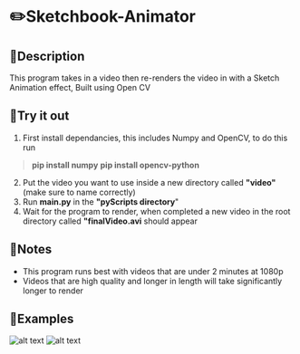 # ✏️Sketchbook-Animator


## 📖Description
This program takes in a video then re-renders the video in with a Sketch Animation effect, 
Built using Open CV 

## 🧪Try it out
1. First install dependancies, this includes Numpy and OpenCV, to do this run 
> **pip install numpy** 
> **pip install opencv-python**  
2. Put the video you want to use inside a new directory called **"video"** (make sure to name correctly) 
3. Run **main.py** in the **"pyScripts directory**" 
4. Wait for the program to render, when completed a new video in the root directory called **"finalVideo.avi** should appear 

## 📝Notes 
* This program runs best with videos that are under 2 minutes at 1080p  
* Videos that are high quality and longer in length will take significantly longer to render

## 📝Examples
![alt text](https://ibb.co/qr7xM7H "Logo Title Text 1") 
![alt text](https://ibb.co/ZH0XFrb "Logo Title Text 1")
